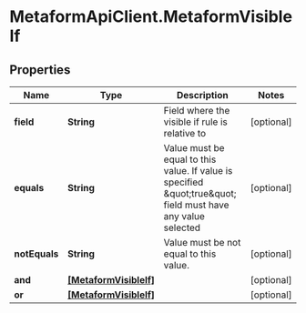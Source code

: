 # MetaformApiClient.MetaformVisibleIf

## Properties
Name | Type | Description | Notes
------------ | ------------- | ------------- | -------------
**field** | **String** | Field where the visible if rule is relative to | [optional] 
**equals** | **String** | Value must be equal to this value. If value is specified \&quot;true\&quot; field must have any value selected | [optional] 
**notEquals** | **String** | Value must be not equal to this value. | [optional] 
**and** | [**[MetaformVisibleIf]**](MetaformVisibleIf.md) |  | [optional] 
**or** | [**[MetaformVisibleIf]**](MetaformVisibleIf.md) |  | [optional] 


